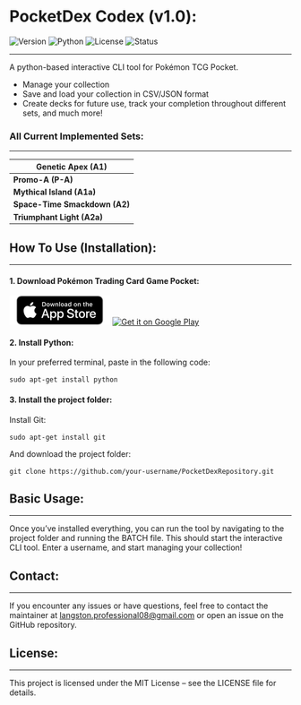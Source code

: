 # PocketDex Codex (v1.0):
![Version](https://img.shields.io/badge/Version-1.0.0-lightgrey)  ![Python](https://img.shields.io/badge/Python-3.10%2B-lightgrey) ![License](https://img.shields.io/badge/License-MIT-lightgrey) ![Status](https://img.shields.io/badge/Status-Active-lightgrey)

---
A python-based interactive CLI tool for Pokémon TCG Pocket.

- Manage your collection
- Save and load your collection in CSV/JSON format
- Create decks for future use, track your completion throughout different sets, and much more!

### All Current Implemented Sets:
---
|**Genetic Apex (A1)**
|-
|**Promo-A (P-A)**
|**Mythical Island (A1a)**
|**Space-Time Smackdown (A2)**
|**Triumphant Light (A2a)**

## How To Use (Installation):
---
#### 1. Download Pokémon Trading Card Game Pocket:
[![Download on the App Store](https://raw.githubusercontent.com/langstonstewart/PocketDex-Codex/refs/heads/main/images/app-store-badge-en.webp)](https://apps.apple.com/app/id6479970832) [![Get it on Google Play](https://upload.wikimedia.org/wikipedia/commons/7/78/Google_Play_Store_badge_EN.svg)](https://play.google.com/store/apps/details?id=jp.pokemon.pokemontcgp)


#### 2. Install Python:
 In your preferred terminal, paste in the following code:

````
sudo apt-get install python
````
#### 3. Install the project folder:
Install Git:
````
sudo apt-get install git
````
And download the project folder:
````
git clone https://github.com/your-username/PocketDexRepository.git
````

## Basic Usage:
---
Once you’ve installed everything, you can run the tool by navigating to the project folder and running the BATCH file.
This should start the interactive CLI tool. 
Enter a username, and start managing your collection!

## Contact:
---
If you encounter any issues or have questions, feel free to contact the maintainer at langston.professional08@gmail.com or open an issue on the GitHub repository.

## License:
---
This project is licensed under the MIT License – see the LICENSE file for details.




